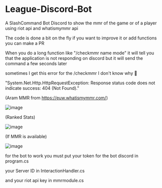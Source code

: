 # League-Discord-Bot
A SlashCommand Bot Discord to show the mmr of the game or of a player using riot api and whatismymmr api

The code is done a bit on the fly if you want to improve it or add functions you can make a PR

When you do a long function like "/checkmmr name mode" it will tell you that the application is not responding on discord
but it will send the command a few seconds later 

sometimes I get this error for the /checkmmr I don't know why :shrug: 

"System.Net.Http.HttpRequestException: Response status code does not indicate success: 404 (Not Found)."

(Aram MMR from https://euw.whatismymmr.com/)

![image](https://user-images.githubusercontent.com/12450341/191113697-4d5482e6-fcb7-480a-95d5-61f09041af49.png)

(Ranked Stats)

![image](https://user-images.githubusercontent.com/12450341/191114426-d8630038-b271-49e6-b210-a3d959161f07.png)

(If MMR is available)

![image](https://user-images.githubusercontent.com/12450341/191180433-d15e379b-f8e7-461f-8a0e-8f429d28aaf1.png)
 

for the bot to work you must put your token for the bot discord in program.cs 

your Server ID in InteractionHandler.cs

and your riot api key in mmrmodule.cs
